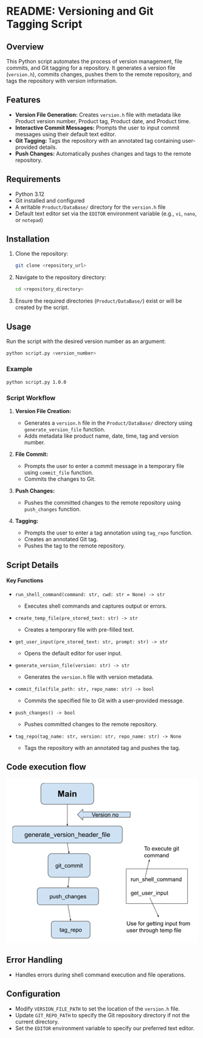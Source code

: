 
# README: Versioning and Git Tagging Script

## Overview
This Python script automates the process of version management, file commits, and Git tagging for a repository. It generates a version file (`version.h`), commits changes, pushes them to the remote repository, and tags the repository with version information.

## Features
- **Version File Generation:** Creates `version.h` file with metadata like Product version number, Product tag, Product date, and Product time.
- **Interactive Commit Messages:** Prompts the user to input commit messages using their default text editor.
- **Git Tagging:** Tags the repository with an annotated tag containing user-provided details.
- **Push Changes:** Automatically pushes changes and tags to the remote repository.

## Requirements
- Python 3.12
- Git installed and configured
- A writable `Product/DataBase/` directory for the `version.h` file
- Default text editor set via the `EDITOR` environment variable (e.g., `vi`, `nano`, or `notepad`)

## Installation
1. Clone the repository:
   ```bash
   git clone <repository_url>
   ```
2. Navigate to the repository directory:
   ```bash
   cd <repository_directory>
   ```
3. Ensure the required directories (`Product/DataBase/`) exist or will be created by the script.

## Usage
Run the script with the desired version number as an argument:
```bash
python script.py <version_number>
```

### Example
```bash
python script.py 1.0.0
```

### Script Workflow
1. **Version File Creation:**
   - Generates a `version.h` file in the `Product/DataBase/` directory using     `generate_version_file` function.
   - Adds metadata like product name, date, time, tag and version number.

2. **File Commit:**
   - Prompts the user to enter a commit message in a temporary file using `commit_file` function. 
   - Commits the changes to Git.

3. **Push Changes:**
   - Pushes the committed changes to the remote repository using `push_changes` function.

4. **Tagging:**
   - Prompts the user to enter a tag annotation using `tag_repo` function.
   - Creates an annotated Git tag.
   - Pushes the tag to the remote repository.

## Script Details
#### Key Functions
- `run_shell_command(command: str, cwd: str = None) -> str`
  - Executes shell commands and captures output or errors.

- `create_temp_file(pre_stored_text: str) -> str`
  - Creates a temporary file with pre-filled text.

- `get_user_input(pre_stored_text: str, prompt: str) -> str`
  - Opens the default editor for user input.

- `generate_version_file(version: str) -> str`
  - Generates the `version.h` file with version metadata.

- `commit_file(file_path: str, repo_name: str) -> bool`
  - Commits the specified file to Git with a user-provided message.

- `push_changes() -> bool`
  - Pushes committed changes to the remote repository.

- `tag_repo(tag_name: str, version: str, repo_name: str) -> None`
  - Tags the repository with an annotated tag and pushes the tag.

## Code execution flow 

![Image Description](./Screenshot%202025-01-08%20161521.png)


## Error Handling
- Handles errors during shell command execution and file operations.

## Configuration
- Modify `VERSION_FILE_PATH` to set the location of the `version.h` file.
- Update `GIT_REPO_PATH` to specify the Git repository directory if not the current directory.
- Set the `EDITOR` environment variable to specify our preferred text editor.

